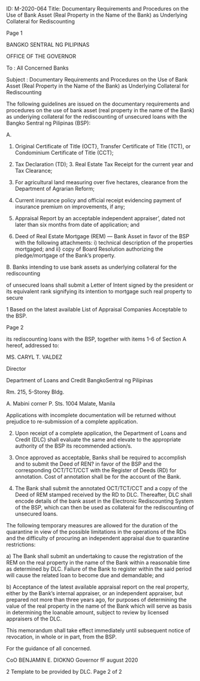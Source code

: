 ID: M-2020-064
Title: Documentary Requirements and Procedures on the Use of Bank Asset (Real Property in the Name of the Bank) as Underlying Collateral for Rediscounting

Page 1

BANGKO SENTRAL NG PILIPINAS

OFFICE OF THE GOVERNOR

To : All Concerned Banks

Subject : Documentary Requirements and Procedures on the Use of Bank Asset (Real Property in the Name of the Bank) as Underlying Collateral for Rediscounting

The following guidelines are issued on the documentary requirements and procedures on the use of bank asset (real property in the name of the Bank) as underiying collateral for the rediscounting of unsecured loans with the Bangko Sentral ng Pilipinas (BSP):

A.

1. Original Certificate of Title (OCT}, Transfer Certificate of Title (TCT), or Condominium Certificate of Title (CCT);

2. Tax Declaration (TD); 3. Real Estate Tax Receipt for the current year and Tax Clearance;

4. For agricultural land measuring over five hectares, clearance from the Department of Agrarian Reform;

5. Current insurance policy and official receipt evidencing payment of insurance premium on improvements, if any;

6. Appraisal Report by an acceptable independent appraiser’, dated not later than six months from date of application; and

7. Deed of Real Estate Mortgage (REM) — Bank Asset in favor of the BSP with the following attachments: i) technical description of the properties mortgaged; and ii} copy of Board Resolution authorizing the pledge/mortgage of the Bank’s property.

B. Banks intending to use bank assets as underlying collateral for the rediscounting

of unsecured loans shall submit a Letter of Intent signed by the president or its equivalent rank signifying its intention to mortgage such real property to secure

1 Based on the latest available List of Appraisal Companies Acceptable to the BSP.

Page 2

its rediscounting loans with the BSP, together with items 1-6 of Section A hereof, addressed to:

MS. CARYL T. VALDEZ

Director

Department of Loans and Credit BangkoSentral ng Pilipinas

Rm. 215, 5-Storey Bldg.

A. Mabini corner P. Sts. 1004 Malate, Manila

Applications with incomplete documentation will be returned without prejudice to re-submission of a complete application.

2. Upon receipt of a complete application, the Department of Loans and Credit (DLC) shall evaluate the same and elevate to the appropriate authority of the BSP its recommended action/s.

3. Once approved as acceptable, Banks shall be required to accomplish and to submit the Deed of REN? in favor of the BSP and the corresponding OCT/TCT/CCT with the Register of Deeds (RD) for annotation. Cost of annotation shall be for the account of the Bank.

4. The Bank shall submit the annotated OCT/TCT/CCT and a copy of the Deed of REM stamped received by the RD to DLC. Thereafter, DLC shall encode details of the bank asset in the Electronic Rediscounting System of the BSP, which can then be used as collateral for the rediscounting of unsecured loans.

The following temporary measures are allowed for the duration of the quarantine in view of the possible limitations in the operations of the RDs and the difficulty of procuring an independent appraisal due to quarantine restrictions:

a) The Bank shall submit an undertaking to cause the registration of the REM on the real property in the name of the Bank within a reasonable time as determined by DLC. Failure of the Bank to register within the said period will cause the related loan to become due and demandable; and

b) Acceptance of the latest available appraisal report on the real property, either by the Bank’s internal appraiser, or an independent appraiser, but prepared not more than three years ago, for purposes of determining the value of the real property in the name of the Bank which will serve as basis in determining the loanable amount, subject to review by licensed appraisers of the DLC.

This memorandum shall take effect immediately until subsequent notice of revocation, in whole or in part, from the BSP.

For the guidance of all concerned.

CoO BENJAMIN E. DIOKNO Governor fF august 2020

2 Template to be provided by DLC. Page 2 of 2